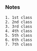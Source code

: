 ### Notes
```
1. 1st class
2. 2nd class
3. 3rd class
4. 4th class
5. 5th class
6. 6th class
7. 7th class
```








